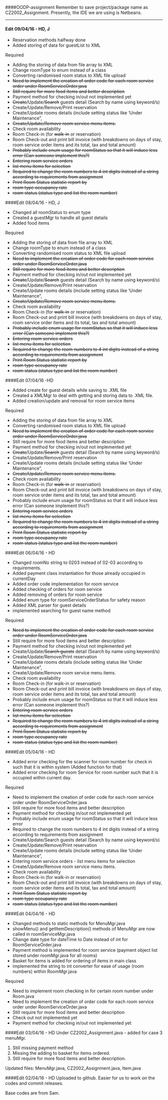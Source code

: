 ####OODP-assignment
Remember to save project/package name as CZ2002_Assignment.
Presently, the IDE we are using is Netbeans.

---
#### Edit 09/04/16 - HD, J
- Reservation methods halfway done
- Added storing of data for guestList to XML


Required
- Adding the storing of data from file array to XML
- Change roomType to enum instead of a class
- Converting randomised room status to XML file upload
- ~~Need to implement the creation of order code for each room service order under RoomServiceOrder.java~~
- ~~Still require for more food items and better description~~
- Payment method for checking in/out not implemented yet
- ~~Create~~/Update/~~Search~~ guests detail (Search by name using keyword/s) 
- Create/Update/Remove/Print reservation
- Create/Update rooms details (include setting status like ‘Under Maintenance”,
- ~~Create/Update/Remove room service menu items.~~
- Check room availability
- Room Check-in (for ~~walk-in~~ or reservation)
- Room Check-out and print bill invoice (with breakdowns on days of stay, room service order items and its total, tax and total amount)
- ~~Probably include enum usage for roomStatus so that it will induce less error (Can someone implement this?)~~
- ~~Entering room service orders~~ 
- ~~list menu items for selection~~
- ~~Required to change the room numbers to 4 int digits instead of a string according to requirements from assignment~~
- ~~Print Room Status statistic report by~~
- ~~room type occupancy rate~~
- ~~room status (status type and list the room number)~~





####Edit 08/04/16 - HD, J
- Changed all roomStatus to enum type
- Created a guestMgr to handle all guest details
- Added food items

Required
- Adding the storing of data from file array to XML
- Change roomType to enum instead of a class
- Converting randomised room status to XML file upload
- ~~Need to implement the creation of order code for each room service order under RoomServiceOrder.java~~
- ~~Still require for more food items and better description~~
- Payment method for checking in/out not implemented yet
- ~~Create~~/Update/~~Search~~ guests detail (Search by name using keyword/s) 
- Create/Update/Remove/Print reservation
- Create/Update rooms details (include setting status like ‘Under Maintenance”,
- ~~Create/Update/Remove room service menu items.~~
- Check room availability
- Room Check-in (for ~~walk-in~~ or reservation)
- Room Check-out and print bill invoice (with breakdowns on days of stay, room service order items and its total, tax and total amount)
- ~~Probably include enum usage for roomStatus so that it will induce less error (Can someone implement this?)~~
- ~~Entering room service orders~~ 
- ~~list menu items for selection~~
- ~~Required to change the room numbers to 4 int digits instead of a string according to requirements from assignment~~
- ~~Print Room Status statistic report by~~
- ~~room type occupancy rate~~
- ~~room status (status type and list the room number)~~



####Edit 07/04/16 -HD
- Added create for guest details while saving to .XML file
- Created a XMLMgr to deal with getting and storing data to .XML file.
- Added creation/update and removal for room service items

Required
- Adding the storing of data from file array to XML
- Converting randomised room status to XML file upload
- ~~Need to implement the creation of order code for each room service order under RoomServiceOrder.java~~
- Still require for more food items and better description
- Payment method for checking in/out not implemented yet
- ~~Create~~/Update/~~Search~~ guests detail (Search by name using keyword/s) 
- Create/Update/Remove/Print reservation
- Create/Update rooms details (include setting status like ‘Under Maintenance”,
- ~~Create/Update/Remove room service menu items.~~
- Check room availability
- Room Check-in (for ~~walk-in~~ or reservation)
- Room Check-out and print bill invoice (with breakdowns on days of stay, room service order items and its total, tax and total amount)
- Probably include enum usage for roomStatus so that it will induce less error (Can someone implement this?)
- ~~Entering room service orders~~ 
- ~~list menu items for selection~~
- ~~Required to change the room numbers to 4 int digits instead of a string according to requirements from assignment~~
- ~~Print Room Status statistic report by~~
- ~~room type occupancy rate~~
- ~~room status (status type and list the room number)~~




####Edit 06/04/16 - HD
- Changed roomNo string to 0203 instead of 02-03 according to requirements.
- Added payment class instantiation for those already occupied in currentDay
- Added order code implementation for room service
- Added checking of orders for room service
- Added removing of orders for room service
- Added enum type for roomServiceOrderStatus for safety reason
- Added XML parser for guest details
- implemented searching for guest name method

Required
- ~~Need to implement the creation of order code for each room service order under RoomServiceOrder.java~~
- Still require for more food items and better description
- Payment method for checking in/out not implemented yet
- Create/Update/~~Search guests~~ detail (Search by name using keyword/s) 
- Create/Update/Remove/Print reservation
- Create/Update rooms details (include setting status like ‘Under Maintenance”,
- Create/Update/Remove room service menu items.
- Check room availability
- Room Check-in (for walk-in or reservation)
- Room Check-out and print bill invoice (with breakdowns on days of stay, room service order items and its total, tax and total amount)
- Probably include enum usage for roomStatus so that it will induce less error (Can someone implement this?)
- ~~Entering room service orders~~ 
- ~~list menu items for selection~~
- ~~Required to change the room numbers to 4 int digits instead of a string according to requirements from assignment~~
- ~~Print Room Status statistic report by~~
- ~~room type occupancy rate~~
- ~~room status (status type and list the room number)~~

####Edit 05/04/16 - HD
- Added error checking for the scanner for room number for check in such that it is within system (Added function for that)
- Added error checking for room Service for room number such that it is occupied within current day.

Required
- Need to implement the creation of order code for each room service order under RoomServiceOrder.java
- Still require for more food items and better description
- Payment method for checking in/out not implemented yet
- Probably include enum usage for roomStatus so that it will induce less error
- Required to change the room numbers to 4 int digits instead of a string according to requirements from assignment
- Create/Update/Search guests detail (Search by name using keyword/s) 
- Create/Update/Remove/Print reservation
- Create/Update rooms details (include setting status like ‘Under Maintenance”,
- Entering room service orders - list menu items for selection
- Create/Update/Remove room service menu items.
- Check room availability
- Room Check-in (for walk-in or reservation)
- Room Check-out and print bill invoice (with breakdowns on days of stay, room service order items and its total, tax and total amount)
- ~~Print Room Status statistic report by~~
- ~~room type occupancy rate~~
- ~~room status (status type and list the room number)~~


####Edit 04/04/16 - HD
- Changed methods to static methods for MenuMgr.java
- showMenu() and getItemDescription() methods of MenuMgr are now called in roomServiceMgr.java
- Change date type for dateTime to Date instead of int for RoomServiceOrder.java
- Payment method is implemented for room service (payment object list stored under roomMgr.java for all rooms)
- Basket for items is added for ordering of items in main class
- implemented the string to int converter for ease of usage (room numbers) within RoomMgr.java

Required
- Need to implement room checking in for certain room number under Room.java
- Need to implement the creation of order code for each room service order under RoomServiceOrder.java
- Still require for more food items and better description
- Check out not implemented yet
- Payment method for checking in/out not implemented yet


####Edit 03/04/16 - HD
Under CZ2002_Assignment.java - added for case 3 menuMgr.
  
1. Still missing payment method
2. Missing the adding to basket for items ordered.
3. Still require for more food items and better description.

Updated files: MenuMgr.java, CZ2002_Assignment.java, Item.java

####Edit 02/04/16 - HD
Uploaded to github. Easier for us to work on the codes and commit releases.

Base codes are from Sam.

